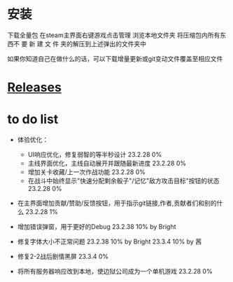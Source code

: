 # 安装
下载全量包 在steam主界面右键游戏点击管理 浏览本地文件夹 将压缩包内所有东西不 要 新 建 文 件 夹的解压到上述弹出的文件夹中

如果你知道自己在做什么的话，可以下载增量更新或git变动文件覆盖至相应文件

# [Releases](../../releases)

# to do list
- 体验优化：
    - UI响应优化，修复弱智的等半秒设计 23.2.28 0%
    - 主线界面优化，主线自动展开并跟随最新进度 23.2.28 0%
    - 增加关卡收藏/上一次作战功能 23.2.28 0%
    - 在战斗中始终显示"快速分配剩余骰子"/记忆"敌方攻击目标"按钮的状态 23.2.28 0%
    
- 在主界面增加贡献/赞助/反馈按钮，用于指示git链接,作者,贡献者们和别的什么 23.2.28 1%
- 增加错误弹窗，用于更好的Debug 23.2.38 10% by Bright
- 修复字体大小不正常问题 23.2.38 10% by Bright 23.3.4 10% by 茜
- 修复2-2战后剧情黑屏 23.3.4 0%

- 将所有服务器响应改到本地，使边狱公司成为一个单机游戏 23.2.28 0%